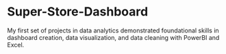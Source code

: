 # Super-Store-Dashboard
My first set of projects in data analytics demonstrated foundational skills in dashboard creation, data visualization, and data cleaning with PowerBI and Excel.
